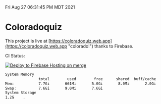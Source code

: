 Fri Aug 27 06:31:45 PM MDT 2021

# Coloradoquiz


This project is live at [https://coloradoquiz.web.app](https://coloradoquiz.web.app "colorado!") thanks to Firebase.

CI Status: 

[![Deploy to Firebase Hosting on merge](https://github.com/teamkushal/coloradoquiz/actions/workflows/firebase-hosting-merge.yml/badge.svg)](https://github.com/teamkushal/coloradoquiz/actions/workflows/firebase-hosting-merge.yml)

```bash
System Memory
               total        used        free      shared  buff/cache   available
Mem:           7.7Gi       661Mi       5.0Gi       8.0Mi       2.0Gi       6.7Gi
Swap:          7.6Gi       9.0Mi       7.6Gi
System Storage
1.2G	.
```
```bash
